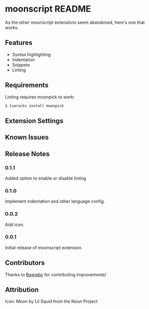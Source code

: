 # moonscript README

As the other moonscript extensions seem abandoned, here's one that works.

## Features

- Syntax highlighting
- Indentation
- Snippets
- Linting

## Requirements

Linting requires moonpick to work:

```bash
$ luarocks install moonpick
```

## Extension Settings

## Known Issues

## Release Notes

### 0.1.1

Added option to enable or disable linting

### 0.1.0

Implement indentation and other language config.

### 0.0.2

Add icon.

### 0.0.1

Initial release of moonscript extension.

## Contributors

Thanks to [Bawwby](https://github.com/Bawbby) for contributing improvements!

## Attribution

Icon: Moon by Lil Squid from the Noun Project
